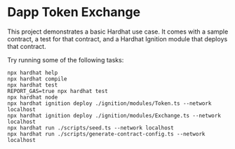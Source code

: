 # Dapp Token Exchange

This project demonstrates a basic Hardhat use case. It comes with a sample contract, a test for that contract, and a Hardhat Ignition module that deploys that contract.

Try running some of the following tasks:

```shell
npx hardhat help
npx hardhat compile
npx hardhat test
REPORT_GAS=true npx hardhat test
npx hardhat node
npx hardhat ignition deploy ./ignition/modules/Token.ts --network localhost
npx hardhat ignition deploy ./ignition/modules/Exchange.ts --network localhost
npx hardhat run ./scripts/seed.ts --network localhost
npx hardhat run ./scripts/generate-contract-config.ts --network localhost
```
